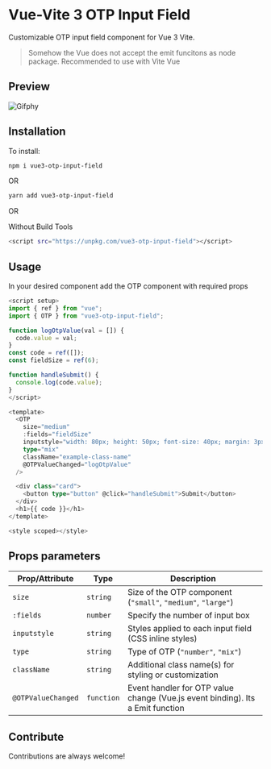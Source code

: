 # Vue-Vite 3 OTP Input Field

Customizable OTP input field component for Vue 3 Vite.

> Somehow the Vue does not accept the emit funcitons as node package. Recommended to use with Vite Vue

## Preview

![Gifphy](https://media.giphy.com/media/v1.Y2lkPTc5MGI3NjExOTNlaHhmeXBvMXI1ZG5wc3RobmNmNDN6cnEyZW9kNzRjdG1jamV5NSZlcD12MV9pbnRlcm5hbF9naWZfYnlfaWQmY3Q9Zw/VLcjJZfpPEHEhSbw0k/giphy.gif)

## Installation

To install:

```sh
npm i vue3-otp-input-field
```

OR

```sh
yarn add vue3-otp-input-field
```

OR

Without Build Tools

```sh
<script src="https://unpkg.com/vue3-otp-input-field"></script>
```

## Usage

In your desired component add the OTP component with required props

```ts
<script setup>
import { ref } from "vue";
import { OTP } from "vue3-otp-input-field";

function logOtpValue(val = []) {
  code.value = val;
}
const code = ref([]);
const fieldSize = ref(6);

function handleSubmit() {
  console.log(code.value);
}
</script>

<template>
  <OTP
    size="medium"
    :fields="fieldSize"
    inputstyle="width: 80px; height: 50px; font-size: 40px; margin: 3px; border-radius: 5px;"
    type="mix"
    className="example-class-name"
    @OTPValueChanged="logOtpValue"
  />

  <div class="card">
    <button type="button" @click="handleSubmit">Submit</button>
  </div>
  <h1>{{ code }}</h1>
</template>

<style scoped></style>

```

## Props parameters

| Prop/Attribute     | Type       | Description                                                                    |
| ------------------ | ---------- | ------------------------------------------------------------------------------ |
| `size`             | `string`   | Size of the OTP component (`"small"`, `"medium"`, `"large"`)                   |
| `:fields`          | `number`   | Specify the number of input box                                                |
| `inputstyle`       | `string`   | Styles applied to each input field (CSS inline styles)                         |
| `type`             | `string`   | Type of OTP (`"number"`, `"mix"`)                                              |
| `className`        | `string`   | Additional class name(s) for styling or customization                          |
| `@OTPValueChanged` | `function` | Event handler for OTP value change (Vue.js event binding). Its a Emit function |

## Contribute

Contributions are always welcome!
